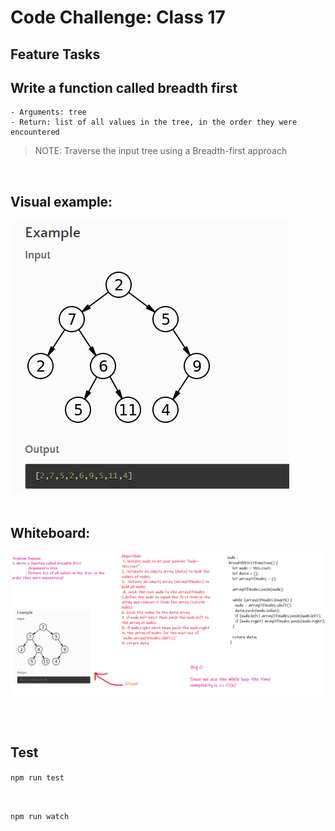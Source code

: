 # Code Challenge: Class 17


## Feature Tasks
## Write a function called breadth first
    - Arguments: tree
    - Return: list of all values in the tree, in the order they were encountered

> NOTE: Traverse the input tree using a Breadth-first approach

<br/>

## Visual example: 

![](./breadth.png)
<br/>
<br/>


## Whiteboard:
![](./breadthfirst.png)




<br/>
<br/>

## Test

```npm run test``` 

<br/>


```npm run watch```

<br/>
